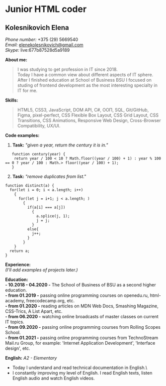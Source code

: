 # Junior HTML coder

## Kolesnikovich Elena

*Phone number:* +375 (29) 5669540\
*Email:* elenekolesnikovich@gmail.com\
*Skype:* live:677b87528d5a9189

**About me:** 
   >I was studying to get profession in IT since 2018.\
   >Today I have a common view about different aspects of IT sphere. After I finished education at School of Business BSU I focused on studing of frontend development as the most interesting specialty in IT for me.

**Skills:**
   >HTML5, CSS3, JavaScript, DOM API, C#, ООП, SQL, Git/GitHub, Figma, pixel-perfect, CSS Flexible Box Layout, CSS Grid Layout, CSS Transitions, CSS Animations, Responsive Web Design, Cross-Browser Compatibility, UX/UI.

**Code examples:**

1. **Task:** *"given a year, return the century it is in."*
```
   function century(year) {
    return year / 100 < 10 ? Math.floor((year / 100) + 1) : year % 100 == 0 ? year / 100 : Math.> floor((year / 100) + 1);
   }
```
2. **Task:** *"remove duplicates from list."*
```
function distinct(a) {
  for(let i = 0; i < a.length; i++)
    {
      for(let j = i+1; j < a.length; )
        {
          if(a[i] === a[j])
            {
              a.splice(j, 1);
              j = j;
            }
          else{
            j++;
          }
        }
    }
  return a;
}
```

**Experience:**\
   *(I'll add examples of projects later.)*

**Education:**\
**- 10.2018 - 04.2020 -** The School of Business of BSU  as a second higher education.\
**- from 01.2019 -** passing online programming courses on openedu.ru, html-academy, freecodecamp.org, etc.\
**- from 01.2020 -** reading articles on MDN Web Docs, Smashing Magazine, CSS-Trics, A List Apart, etc.\
**- from 06.2020 -** watching online broadcasts of master classes on current IT topics.\
**- from 09.2020 -** passing online programming courses from Rolling Scopes School.\
**- from 01.2021 -** passing online programming courses from TechnoStream Mail.ru Group, for example: 'Internet Application Development', 'Interface design', etc.

**English:**   *A2 - Elementary*
   - Today I understand and read technical documentation in English.\
   - I constantly improving my level of English. I read English texts, listen English audio and watch English videos. 